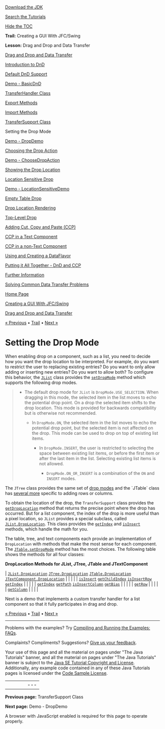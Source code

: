 [Download
the JDK](http://java.sun.com/javase/6/download.jsp)
  
[Search the
Tutorials](../../search.html)
  
[Hide the TOC](javascript:toggleLeft())

**Trail:** Creating a GUI With JFC/Swing
  
**Lesson:** Drag and Drop and Data Transfer

[Drag and Drop and Data Transfer](index.html)

[Introduction to DnD](intro.html)

[Default DnD Support](defaultsupport.html)

[Demo - BasicDnD](basicdemo.html)

[TransferHandler Class](transferhandler.html)

[Export Methods](export.html)

[Import Methods](import.html)

[TransferSupport Class](transfersupport.html)

Setting the Drop Mode

[Demo - DropDemo](dropmodedemo.html)

[Choosing the Drop Action](dropaction.html)

[Demo - ChooseDropAction](dropactiondemo.html)

[Showing the Drop Location](showdroploc.html)

[Location Sensitive Drop](locsensitivedrop.html)

[Demo - LocationSensitiveDemo](locsensitivedemo.html)

[Empty Table Drop](emptytable.html)

[Drop Location Rendering](droplocation.html)

[Top-Level Drop](toplevel.html)

[Adding Cut, Copy and Paste (CCP)](cutpaste.html)

[CCP in a Text Component](textpaste.html)

[CCP in a non-Text Component](listpaste.html)

[Using and Creating a DataFlavor](dataflavor.html)

[Putting it All Together - DnD and CCP](together.html)

[Further Information](info.html)

[Solving Common Data Transfer Problems](problems.html)

[Home Page](../../index.html)
>
[Creating a GUI With JFC/Swing](../index.html)
>
[Drag and Drop and Data Transfer](index.html)

[« Previous](transfersupport.html) • [Trail](../TOC.html) • [Next »](dropmodedemo.html)

# Setting the Drop Mode

When enabling drop on a component, such as a list,
you need to decide how you want the drop location to be
interpreted.
For example, do you want to restrict the user to replacing
existing entries?
Do you want to only allow adding or inserting new entries?
Do you want to allow both? To configure this behavior, the
[`JList`](http://download.oracle.com/javase/7/docs/api/javax/swing/JList.html) class provides the
[`setDropMode`](http://download.oracle.com/javase/7/docs/api/javax/swing/JList.html#setDropMode(javax.swing.DropMode)) method which supports the following drop modes.
> * The default drop mode for `JList` is
>   `DropMode.USE_SELECTION`.
>   When dragging in this mode, the selected item in the list
>   moves to echo the potential drop point. On a drop the
>   selected item shifts to the drop location.
>   This mode is provided for backwards compatibility
>   but is otherwise not recommended.
>
>   * In `DropMode.ON`, the selected item
>     in the list moves to echo the potential drop point, but the
>     selected item is not affected on the drop. This mode
>     can be used to drop on top of existing list items.
>
>     * In `DropMode.INSERT`, the user is restricted to
>       selecting the space between existing list items,
>       or before the first item
>       or after the last item in the list. Selecting existing
>       list items is not allowed.
>
>       * `DropMode.ON_OR_INSERT` is a combination
>         of the `ON` and `INSERT` modes.

The `JTree` class provides the same set of
[drop modes](http://download.oracle.com/javase/7/docs/api/javax/swing/JTree.html#setDropMode(javax.swing.DropMode)) and the `JTable` class has
[several more](http://download.oracle.com/javase/7/docs/api/javax/swing/JTable.html#setDropMode(javax.swing.DropMode)) specific to adding rows or columns.

To obtain the location of the drop, the
`TransferSupport` class provides the
[`getDropLocation`](http://download.oracle.com/javase/7/docs/api/javax/swing/TransferHandler.TransferSupport.html#getDropLocation()) method that returns the precise point
where the drop has occurred. But for a list component, the index of
the drop is more useful than a pixel location, so
`JList` provides a special subclass, called
[`JList.DropLocation`](http://download.oracle.com/javase/7/docs/api/javax/swing/JList.DropLocation.html). This class provides the
[`getIndex`](http://download.oracle.com/javase/7/docs/api/javax/swing/JList.DropLocation.html#getIndex()) and
[`isInsert`](http://download.oracle.com/javase/7/docs/api/javax/swing/JList.DropLocation.html#isInsert()) methods, which handle the math for you.

The table, tree, and text components each provide an implementation
of `DropLocation` with methods that make the most sense for
each component.
The
[`JTable.setDropMode`](http://download.oracle.com/javase/7/docs/api/javax/swing/JTable.html#setDropMode(javax.swing.DropMode)) method has the most choices.
The following table shows the methods for all four classes:

**DropLocation Methods for JList,
JTree, JTable and JTextComponent**

| [`JList.DropLocation`](http://download.oracle.com/javase/7/docs/api/javax/swing/JList.DropLocation.html) [`JTree.DropLocation`](http://download.oracle.com/javase/7/docs/api/javax/swing/JTree.DropLocation.html) [`JTable.DropLocation`](http://download.oracle.com/javase/7/docs/api/javax/swing/JTable.DropLocation.html) [`JTextComponent.DropLocation`](http://download.oracle.com/javase/7/docs/api/javax/swing/text/JTextComponent.DropLocation.html) | | | |
| [`isInsert`](http://download.oracle.com/javase/7/docs/api/javax/swing/JList.DropLocation.html#isInsert()) [`getChildIndex`](http://download.oracle.com/javase/7/docs/api/javax/swing/JTree.DropLocation.html#getChildIndex()) [`isInsertRow`](http://download.oracle.com/javase/7/docs/api/javax/swing/JTable.DropLocation.html#isInsertRow()) [`getIndex`](http://download.oracle.com/javase/7/docs/api/javax/swing/text/JTextComponent.DropLocation.html#getIndex()) | | | |
| [`getIndex`](http://download.oracle.com/javase/7/docs/api/javax/swing/JList.DropLocation.html#getIndex()) [`getPath`](http://download.oracle.com/javase/7/docs/api/javax/swing/JTree.DropLocation.html#getPath()) [`isInsertColumn`](http://download.oracle.com/javase/7/docs/api/javax/swing/JTable.DropLocation.html#isInsertColumn()) [`getBias`](http://download.oracle.com/javase/7/docs/api/javax/swing/text/JTextComponent.DropLocation.html#getBias()) | | | |
| [`getRow`](http://download.oracle.com/javase/7/docs/api/javax/swing/JTable.DropLocation.html#getRow())  | | | |
| [`getColumn`](http://download.oracle.com/javase/7/docs/api/javax/swing/JTable.DropLocation.html#getColumn())  | | | |

Next is a demo that implements a custom transfer handler for
a list component so that it fully participates in drag and drop.

[« Previous](transfersupport.html)
•
[Trail](../TOC.html)
•
[Next »](dropmodedemo.html)

---

Problems with the examples? Try [Compiling and Running
the Examples: FAQs](../../information/run-examples.html).
  
Complaints? Compliments? Suggestions? [Give
us your feedback](http://download.oracle.com/javase/feedback.html).

Your use of this page and all the material on pages under "The Java Tutorials" banner,
and all the material on pages under "The Java Tutorials" banner is subject to the [Java SE Tutorial Copyright
and License](../../information/license.html).
Additionally, any example code contained in any of these Java
Tutorials pages is licensed under the
[Code
Sample License](http://developers.sun.com/license/berkeley_license.html).

|  |  |  |  |  |
| --- | --- | --- | --- | --- |
| |  |  | | --- | --- | | duke image | Oracle logo | | [About Oracle](http://www.oracle.com/us/corporate/index.html) | [Oracle Technology Network](http://www.oracle.com/technology/index.html) | [Terms of Service](https://www.samplecode.oracle.com/servlets/CompulsoryClickThrough?type=TermsOfService) | Copyright © 1995, 2011 Oracle and/or its affiliates. All rights reserved. |

**Previous page:** TransferSupport Class
  
**Next page:** Demo - DropDemo




A browser with JavaScript enabled is required for this page to operate properly.